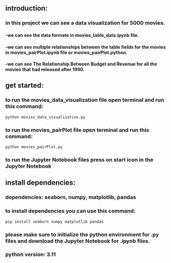 ## introduction:
### in this project we can see a data visualization for 5000 movies.
####    -we can see the data formate in movies_table_data.ipynb file.
####    -we can see multiple relationships between the table fields for the movies in movies_pairPlot.ipynb file or movies_pairPlot.python.
####    -we can see The Relationship Between Budget and Revenue for all the movies that had released after 1990.



## get started:
### to run the movies_data_visualization file open terminal and run this command:
    python movies_data_visualization.py


### to run the movies_pairPlot file open terminal and run this command:
    python movies_pairPlot.py


### to run the Jupyter Notebook files press on start icon in the Jupyter Notebook



## install dependencies:
### dependencies: seaborn, numpy, matplotlib, pandas
### to install dependencies you can use this command:
    pip install seaborn numpy matplotlib pandas



### please make sure to initialize the python environment for .py files and download the Jupyter Notebook for .ipynb files.
### python version: 3.11


